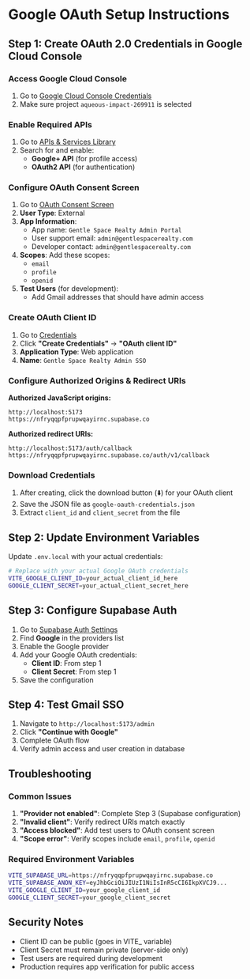 # Google OAuth Setup Instructions

## Step 1: Create OAuth 2.0 Credentials in Google Cloud Console

### Access Google Cloud Console
1. Go to [Google Cloud Console Credentials](https://console.cloud.google.com/apis/credentials?project=aqueous-impact-269911)
2. Make sure project `aqueous-impact-269911` is selected

### Enable Required APIs
1. Go to [APIs & Services Library](https://console.cloud.google.com/apis/library?project=aqueous-impact-269911)
2. Search for and enable:
   - **Google+ API** (for profile access)
   - **OAuth2 API** (for authentication)

### Configure OAuth Consent Screen
1. Go to [OAuth Consent Screen](https://console.cloud.google.com/apis/credentials/consent?project=aqueous-impact-269911)
2. **User Type**: External
3. **App Information**:
   - App name: `Gentle Space Realty Admin Portal`
   - User support email: `admin@gentlespacerealty.com`
   - Developer contact: `admin@gentlespacerealty.com`
4. **Scopes**: Add these scopes:
   - `email`
   - `profile` 
   - `openid`
5. **Test Users** (for development):
   - Add Gmail addresses that should have admin access

### Create OAuth Client ID
1. Go to [Credentials](https://console.cloud.google.com/apis/credentials?project=aqueous-impact-269911)
2. Click **"Create Credentials"** → **"OAuth client ID"**
3. **Application Type**: Web application
4. **Name**: `Gentle Space Realty Admin SSO`

### Configure Authorized Origins & Redirect URIs

**Authorized JavaScript origins:**
```
http://localhost:5173
https://nfryqqpfprupwqayirnc.supabase.co
```

**Authorized redirect URIs:**
```
http://localhost:5173/auth/callback
https://nfryqqpfprupwqayirnc.supabase.co/auth/v1/callback
```

### Download Credentials
1. After creating, click the download button (⬇️) for your OAuth client
2. Save the JSON file as `google-oauth-credentials.json`
3. Extract `client_id` and `client_secret` from the file

## Step 2: Update Environment Variables

Update `.env.local` with your actual credentials:

```bash
# Replace with your actual Google OAuth credentials
VITE_GOOGLE_CLIENT_ID=your_actual_client_id_here
GOOGLE_CLIENT_SECRET=your_actual_client_secret_here
```

## Step 3: Configure Supabase Auth

1. Go to [Supabase Auth Settings](https://supabase.com/dashboard/project/nfryqqpfprupwqayirnc/auth/providers)
2. Find **Google** in the providers list
3. Enable the Google provider
4. Add your Google OAuth credentials:
   - **Client ID**: From step 1
   - **Client Secret**: From step 1
5. Save the configuration

## Step 4: Test Gmail SSO

1. Navigate to `http://localhost:5173/admin`
2. Click **"Continue with Google"**
3. Complete OAuth flow
4. Verify admin access and user creation in database

## Troubleshooting

### Common Issues
1. **"Provider not enabled"**: Complete Step 3 (Supabase configuration)
2. **"Invalid client"**: Verify redirect URIs match exactly
3. **"Access blocked"**: Add test users to OAuth consent screen
4. **"Scope error"**: Verify scopes include `email`, `profile`, `openid`

### Required Environment Variables
```bash
VITE_SUPABASE_URL=https://nfryqqpfprupwqayirnc.supabase.co
VITE_SUPABASE_ANON_KEY=eyJhbGciOiJIUzI1NiIsInR5cCI6IkpXVCJ9...
VITE_GOOGLE_CLIENT_ID=your_google_client_id
GOOGLE_CLIENT_SECRET=your_google_client_secret
```

## Security Notes

- Client ID can be public (goes in VITE_ variable)
- Client Secret must remain private (server-side only)
- Test users are required during development
- Production requires app verification for public access